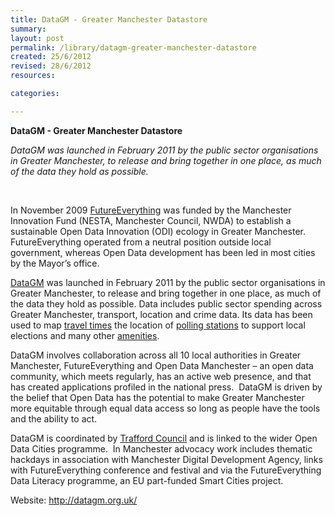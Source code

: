```yaml
---
title: DataGM - Greater Manchester Datastore
summary: 
layout: post
permalink: /library/datagm-greater-manchester-datastore
created: 25/6/2012
revised: 28/6/2012
resources:

categories:

---
```


<p><strong>DataGM - Greater Manchester Datastore</strong></p>
<p><em>DataGM was launched in February 2011 by the public sector organisations in Greater Manchester, to release and bring together in one place, as much of the data they hold as possible.</em></p>
<p> </p>
<p>In November 2009 <a href="http://futureeverything.org/" rel="nofollow">FutureEverything</a> was funded by the Manchester Innovation Fund (NESTA, Manchester Council, NWDA) to establish a sustainable Open Data Innovation (ODI) ecology in Greater Manchester. FutureEverything operated from a neutral position outside local government, whereas Open Data development has been led in most cities by the Mayor’s office.</p>
<p><a href="http://datagm.org.uk/" rel="nofollow">DataGM</a> was launched in February 2011 by the public sector organisations in Greater Manchester, to release and bring together in one place, as much of the data they hold as possible. Data includes public sector spending across Greater Manchester, transport, location and crime data. Its data has been used to map <a href="http://www.data.gov.uk/library/Mapnificent" rel="nofollow">travel times</a> the location of <a href="http://www.data.gov.uk/library/Trafford-Polling-Stations" rel="nofollow">polling stations</a> to support local elections and many other <a href="http://www.data.gov.uk/library/Manchester-Amenity-Maps" rel="nofollow">amenities</a>.</p>
<p>DataGM involves collaboration across all 10 local authorities in Greater Manchester, FutureEverything and Open Data Manchester – an open data community, which meets regularly, has an active web presence, and that has created applications profiled in the national press.  DataGM is driven by the belief that Open Data has the potential to make Greater Manchester more equitable through equal data access so long as people have the tools and the ability to act. </p>
<p>DataGM is coordinated by <a href="http://www.data.gov.uk/library/InfoTrafford" rel="nofollow">Trafford Council</a> and is linked to the wider Open Data Cities programme.  In Manchester advocacy work includes thematic hackdays in association with Manchester Digital Development Agency, links with FutureEverything conference and festival and via the FutureEverything Data Literacy programme, an EU part-funded Smart Cities project.</p>
<p>Website: <a href="http://datagm.org.uk/" rel="nofollow">http://datagm.org.uk/</a></p>
